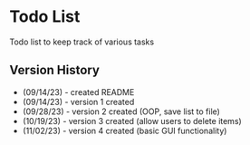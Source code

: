 # Todo List
Todo list to keep track of various tasks
## Version History
 - (09/14/23) - created README
 - (09/14/23) - version 1 created
 - (09/28/23) - version 2 created (OOP, save list to file) 
 - (10/19/23) - version 3 created (allow users to delete items)
 - (11/02/23) - version 4 created (basic GUI functionality)
